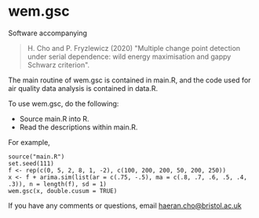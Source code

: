 # wem.gsc
Software accompanying 
> H. Cho and P. Fryzlewicz (2020) "Multiple change point detection under serial dependence: wild energy maximisation and gappy Schwarz criterion".

The main routine of wem.gsc is contained in main.R, and the code used for air quality data analysis is contained in data.R.

To use wem.gsc, do the following:

- Source main.R into R.
- Read the descriptions within main.R.

For example,

```{r}
source("main.R")
set.seed(111)
f <- rep(c(0, 5, 2, 8, 1, -2), c(100, 200, 200, 50, 200, 250))
x <- f + arima.sim(list(ar = c(.75, -.5), ma = c(.8, .7, .6, .5, .4, .3)), n = length(f), sd = 1)
wem.gsc(x, double.cusum = TRUE)
```

If you have any comments or questions, email haeran.cho@bristol.ac.uk
